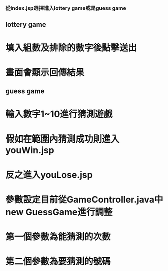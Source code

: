### 從index.jsp選擇進入lottery game或是guess game
## lottery game
# 填入組數及排除的數字後點擊送出
# 畫面會顯示回傳結果

## guess game
# 輸入數字1~10進行猜測遊戲
# 假如在範圍內猜測成功則進入youWin.jsp
# 反之進入youLose.jsp
# 參數設定目前從GameController.java中new GuessGame進行調整
# 第一個參數為能猜測的次數
# 第二個參數為要猜測的號碼
